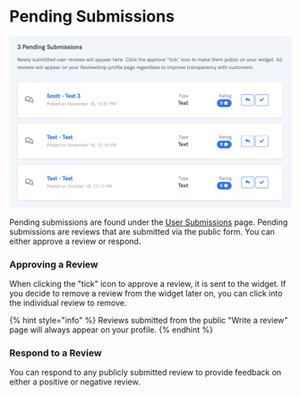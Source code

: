 # Pending Submissions

![](../.gitbook/assets/screenshot-2018-12-16-at-15.28.52.png)

Pending submissions are found under the [User Submissions](https://reviewdrop.io/reviews/submissions) page. Pending submissions are reviews that are submitted via the public form. You can either approve a review or respond. 

### Approving a Review

When clicking the "tick" icon to approve a review, it is sent to the widget. If you decide to remove a review from the widget later on, you can click into the individual review to remove.

{% hint style="info" %}
Reviews submitted from the public "Write a review" page will always appear on your profile.
{% endhint %}

### Respond to a Review

You can respond to any publicly submitted review to provide feedback on either a positive or  negative review.

